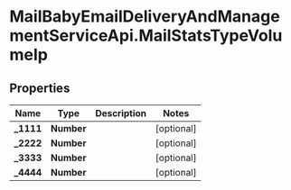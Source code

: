 # MailBabyEmailDeliveryAndManagementServiceApi.MailStatsTypeVolumeIp

## Properties
Name | Type | Description | Notes
------------ | ------------- | ------------- | -------------
**_1111** | **Number** |  | [optional] 
**_2222** | **Number** |  | [optional] 
**_3333** | **Number** |  | [optional] 
**_4444** | **Number** |  | [optional] 
